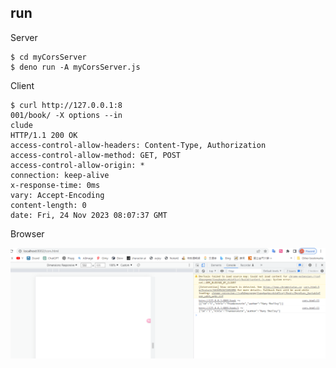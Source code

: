 
## run

Server

```
$ cd myCorsServer
$ deno run -A myCorsServer.js
```

Client

```
$ curl http://127.0.0.1:8
001/book/ -X options --in
clude
HTTP/1.1 200 OK
access-control-allow-headers: Content-Type, Authorization
access-control-allow-method: GET, POST
access-control-allow-origin: *
connection: keep-alive
x-response-time: 0ms
vary: Accept-Encoding
content-length: 0
date: Fri, 24 Nov 2023 08:07:37 GMT
```

Browser

![](./img/myCors.png)
